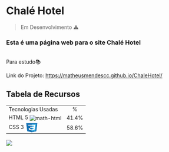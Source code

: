 # Chalé Hotel

> Em Desenvolvimento ⚠️

<h3>Esta é uma página web para o site Chalé Hotel</h3>
<br>
Para estudo📚
<br>

Link do Projeto: https://matheusmendescc.github.io/ChaleHotel/


<h2>Tabela de Recursos </h2>

<table align="center">
    <tr>
        <td>
            Tecnologias Usadas
        </td>
        <td align="center">
            %
        </td>
    </tr>
    <tr>
        <td>
            HTML 5 <img align="center" alt="math-html" height="25" width="35" src="https://cdn.jsdelivr.net/gh/devicons/devicon/icons/html5/html5-original.svg">
        </td>
        <td>
            41.4%
        </td>
    </tr>
    <tr>
        <td>
            CSS 3 <img align="center"  height="25" width="35" src="https://raw.githubusercontent.com/devicons/devicon/master/icons/css3/css3-original.svg">
        </td>
        <td>
            58.6%
        </td>
    </tr>
</table>

 <img align="center" src="https://user-images.githubusercontent.com/84646971/178148615-8a688f2b-8274-45a4-a4ef-cd94ae20cec8.gif">